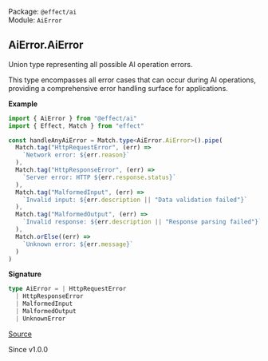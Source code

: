 Package: `@effect/ai`<br />
Module: `AiError`<br />

## AiError.AiError

Union type representing all possible AI operation errors.

This type encompasses all error cases that can occur during AI operations,
providing a comprehensive error handling surface for applications.

**Example**

```ts
import { AiError } from "@effect/ai"
import { Effect, Match } from "effect"

const handleAnyAiError = Match.type<AiError.AiError>().pipe(
  Match.tag("HttpRequestError", (err) =>
    `Network error: ${err.reason}`
  ),
  Match.tag("HttpResponseError", (err) =>
    `Server error: HTTP ${err.response.status}`
  ),
  Match.tag("MalformedInput", (err) =>
    `Invalid input: ${err.description || "Data validation failed"}`
  ),
  Match.tag("MalformedOutput", (err) =>
    `Invalid response: ${err.description || "Response parsing failed"}`
  ),
  Match.orElse((err) =>
    `Unknown error: ${err.message}`
  )
)
```

**Signature**

```ts
type AiError = | HttpRequestError
  | HttpResponseError
  | MalformedInput
  | MalformedOutput
  | UnknownError
```

[Source](https://github.com/Effect-TS/effect/tree/main/packages/ai/ai/src/AiError.ts#L694)

Since v1.0.0